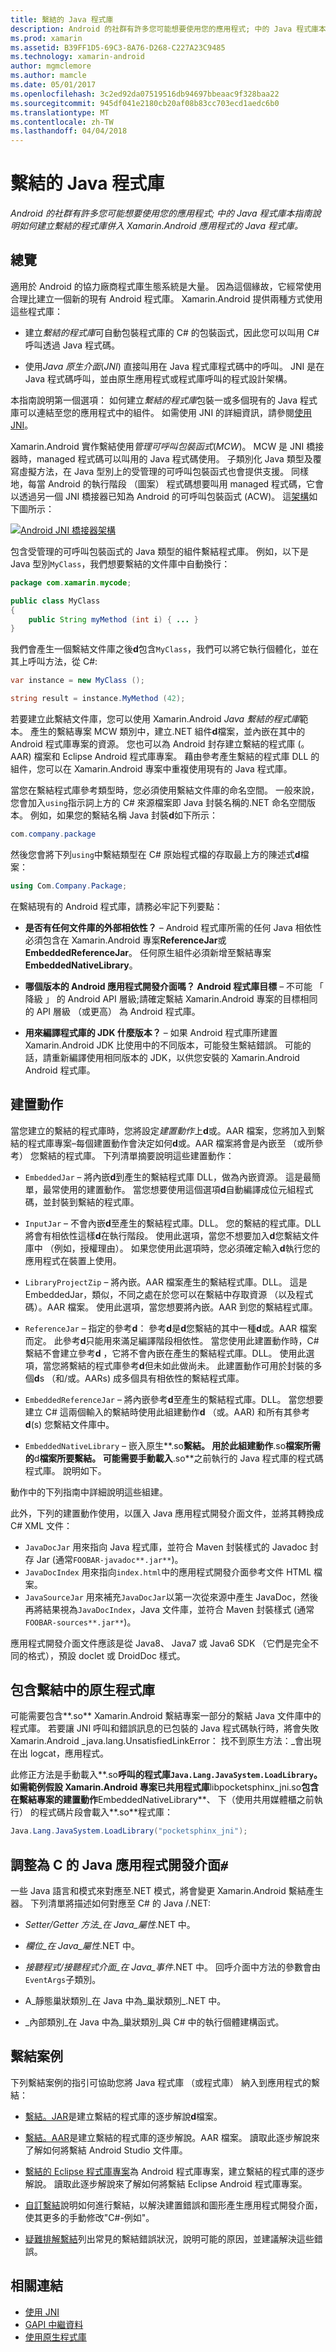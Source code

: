 ```yaml
---
title: 繫結的 Java 程式庫
description: Android 的社群有許多您可能想要使用您的應用程式; 中的 Java 程式庫本指南說明如何建立繫結的程式庫併入 Xamarin.Android 應用程式的 Java 程式庫。
ms.prod: xamarin
ms.assetid: B39FF1D5-69C3-8A76-D268-C227A23C9485
ms.technology: xamarin-android
author: mgmclemore
ms.author: mamcle
ms.date: 05/01/2017
ms.openlocfilehash: 3c2ed92da07519516db94697bbeaac9f328baa22
ms.sourcegitcommit: 945df041e2180cb20af08b83cc703ecd1aedc6b0
ms.translationtype: MT
ms.contentlocale: zh-TW
ms.lasthandoff: 04/04/2018
---
```

# <a name="binding-a-java-library"></a>繫結的 Java 程式庫

_Android 的社群有許多您可能想要使用您的應用程式; 中的 Java 程式庫本指南說明如何建立繫結的程式庫併入 Xamarin.Android 應用程式的 Java 程式庫。_

## <a name="overview"></a>總覽

適用於 Android 的協力廠商程式庫生態系統是大量。 因為這個緣故，它經常使用合理比建立一個新的現有 Android 程式庫。 Xamarin.Android 提供兩種方式使用這些程式庫：

-   建立*繫結的程式庫*可自動包裝程式庫的 C# 的包裝函式，因此您可以叫用 C# 呼叫透過 Java 程式碼。

-   使用*Java 原生介面*(*JNI*) 直接叫用在 Java 程式庫程式碼中的呼叫。 JNI 是在 Java 程式碼呼叫，並由原生應用程式或程式庫呼叫的程式設計架構。

本指南說明第一個選項： 如何建立*繫結的程式庫*包裝一或多個現有的 Java 程式庫可以連結至您的應用程式中的組件。 如需使用 JNI 的詳細資訊，請參閱[使用 JNI](~/android/platform/java-integration/working-with-jni.md)。

Xamarin.Android 實作繫結使用*管理可呼叫包裝函式*(*MCW*)。 MCW 是 JNI 橋接器時，managed 程式碼可以叫用的 Java 程式碼使用。 子類別化 Java 類型及覆寫虛擬方法，在 Java 型別上的受管理的可呼叫包裝函式也會提供支援。 同樣地，每當 Android 的執行階段 （圖案） 程式碼想要叫用 managed 程式碼，它會以透過另一個 JNI 橋接器已知為 Android 的可呼叫包裝函式 (ACW)。 這[架構](~/android/internals/architecture.md)如下圖所示：

[![Android JNI 橋接器架構](images/architecture.png)](images/architecture.png#lightbox)

包含受管理的可呼叫包裝函式的 Java 類型的組件繫結程式庫。 例如，以下是 Java 型別`MyClass`，我們想要繫結的文件庫中自動換行：

```java
package com.xamarin.mycode;

public class MyClass
{
    public String myMethod (int i) { ... }
}
```

我們會產生一個繫結文件庫之後**d**包含`MyClass`，我們可以將它執行個體化，並在其上呼叫方法，從 C#:

```csharp
var instance = new MyClass ();

string result = instance.MyMethod (42);
```

若要建立此繫結文件庫，您可以使用 Xamarin.Android *Java 繫結的程式庫*範本。 產生的繫結專案 MCW 類別中，建立.NET 組件**d**檔案，並內嵌在其中的 Android 程式庫專案的資源。 您也可以為 Android 封存建立繫結的程式庫 (。AAR) 檔案和 Eclipse Android 程式庫專案。 藉由參考產生繫結的程式庫 DLL 的組件，您可以在 Xamarin.Android 專案中重複使用現有的 Java 程式庫。

當您在繫結程式庫參考類型時，您必須使用繫結文件庫的命名空間。 一般來說，您會加入`using`指示詞上方的 C# 來源檔案即 Java 封裝名稱的.NET 命名空間版本。 例如，如果您的繫結名稱 Java 封裝**d**如下所示：

```csharp
com.company.package
```

然後您會將下列`using`中繫結類型在 C# 原始程式檔的存取最上方的陳述式**d**檔案：

```csharp
using Com.Company.Package;
```


在繫結現有的 Android 程式庫，請務必牢記下列要點：

* **是否有任何文件庫的外部相依性？** &ndash; Android 程式庫所需的任何 Java 相依性必須包含在 Xamarin.Android 專案**ReferenceJar**或**EmbeddedReferenceJar**。 任何原生組件必須新增至繫結專案**EmbeddedNativeLibrary**。  

* **哪個版本的 Android 應用程式開發介面嗎？ Android 程式庫目標** &ndash; 不可能 「 降級 」 的 Android API 層級;請確定繫結 Xamarin.Android 專案的目標相同的 API 層級 （或更高） 為 Android 程式庫。

* **用來編譯程式庫的 JDK 什麼版本？** &ndash; 如果 Android 程式庫所建置 Xamarin.Android JDK 比使用中的不同版本，可能發生繫結錯誤。 可能的話，請重新編譯使用相同版本的 JDK，以供您安裝的 Xamarin.Android Android 程式庫。


## <a name="build-actions"></a>建置動作

當您建立的繫結的程式庫時，您將設定*建置動作*上**d**或。AAR 檔案，您將加入到繫結的程式庫專案&ndash;每個建置動作會決定如何**d**或。AAR 檔案將會是內嵌至 （或所參考） 您繫結的程式庫。 下列清單摘要說明這些建置動作：

* `EmbeddedJar` &ndash; 將內嵌**d**到產生的繫結程式庫 DLL，做為內嵌資源。 這是最簡單，最常使用的建置動作。 當您想要使用這個選項**d**自動編譯成位元組程式碼，並封裝到繫結的程式庫。

* `InputJar` &ndash; 不會內嵌**d**至產生的繫結程式庫。DLL。 您的繫結的程式庫。DLL 將會有相依性這樣**d**在執行階段。 使用此選項，當您不想要加入**d**您繫結文件庫中 （例如，授權理由）。 如果您使用此選項時，您必須確定輸入**d**執行您的應用程式在裝置上使用。

* `LibraryProjectZip` &ndash; 將內嵌。AAR 檔案產生的繫結程式庫。DLL。 這是 EmbeddedJar，類似，不同之處在於您可以在繫結中存取資源 （以及程式碼）。AAR 檔案。 使用此選項，當您想要將內嵌。AAR 到您的繫結程式庫。

* `ReferenceJar` &ndash; 指定的參考**d**： 參考**d**是**d**您繫結的其中一種**d**或。AAR 檔案而定。 此參考**d**只能用來滿足編譯階段相依性。 當您使用此建置動作時，C# 繫結不會建立參考**d** ，它將不會內嵌在產生的繫結程式庫。DLL。 使用此選項，當您將繫結的程式庫參考**d**但未如此做尚未。 此建置動作可用於封裝的多個**d**s （和/或。AARs) 成多個具有相依性的繫結程式庫。

* `EmbeddedReferenceJar` &ndash; 將內嵌參考**d**至產生的繫結程式庫。DLL。 當您想要建立 C# 這兩個輸入的繫結時使用此組建動作**d** （或。AAR) 和所有其參考**d**(s) 您繫結文件庫中。

* `EmbeddedNativeLibrary` &ndash; 嵌入原生**.so**繫結。 用於此組建動作**.so**檔案所需的**d**檔案所要繫結。 可能需要手動載入**.so**之前執行的 Java 程式庫的程式碼程式庫。 說明如下。

動作中的下列指南中詳細說明這些組建。

此外，下列的建置動作使用，以匯入 Java 應用程式開發介面文件，並將其轉換成 C# XML 文件：

* `JavaDocJar` 用來指向 Java 程式庫，並符合 Maven 封裝樣式的 Javadoc 封存 Jar (通常`FOOBAR-javadoc**.jar**`)。
* `JavaDocIndex` 用來指向`index.html`中的應用程式開發介面參考文件 HTML 檔案。
* `JavaSourceJar` 用來補充`JavaDocJar`以第一次從來源中產生 JavaDoc，然後再將結果視為`JavaDocIndex`，Java 文件庫，並符合 Maven 封裝樣式 (通常`FOOBAR-sources**.jar**`)。

應用程式開發介面文件應該是從 Java8、 Java7 或 Java6 SDK （它們是完全不同的格式），預設 doclet 或 DroidDoc 樣式。

## <a name="including-a-native-library-in-a-binding"></a>包含繫結中的原生程式庫

可能需要包含**.so** Xamarin.Android 繫結專案一部分的繫結 Java 文件庫中的程式庫。 若要讓 JNI 呼叫和錯誤訊息的已包裝的 Java 程式碼執行時，將會失敗 Xamarin.Android _java.lang.UnsatisfiedLinkError： 找不到原生方法：_會出現在出 logcat，應用程式。

此修正方法是手動載入**.so**呼叫的程式庫`Java.Lang.JavaSystem.LoadLibrary`。 如需範例假設 Xamarin.Android 專案已共用程式庫**libpocketsphinx_jni.so**包含在繫結專案的建置動作**EmbeddedNativeLibrary**、 下（使用共用媒體櫃之前執行） 的程式碼片段會載入**.so**程式庫：

```csharp
Java.Lang.JavaSystem.LoadLibrary("pocketsphinx_jni");
```

## <a name="adapting-java-apis-to-ceparsl"></a>調整為 C 的 Java 應用程式開發介面&eparsl;

一些 Java 語言和模式來對應至.NET 模式，將會變更 Xamarin.Android 繫結產生器。 下列清單將描述如何對應至 C# 的 Java /.NET:

-   _Setter/Getter 方法_在 Java_屬性_.NET 中。

-   _欄位_在 Java_屬性_.NET 中。

-   _接聽程式/接聽程式介面_在 Java_事件_.NET 中。 回呼介面中方法的參數會由`EventArgs`子類別。

-   A_靜態巢狀類別_在 Java 中為_巢狀類別_.NET 中。

-   _內部類別_在 Java 中為_巢狀類別_與 C# 中的執行個體建構函式。



## <a name="binding-scenarios"></a>繫結案例

下列繫結案例的指引可協助您將 Java 程式庫 （或程式庫） 納入到應用程式的繫結：

-   [繫結。JAR](~/android/platform/binding-java-library/binding-a-jar.md)是建立繫結的程式庫的逐步解說**d**檔案。

-   [繫結。AAR](~/android/platform/binding-java-library/binding-an-aar.md)是建立繫結的程式庫的逐步解說。AAR 檔案。 讀取此逐步解說來了解如何將繫結 Android Studio 文件庫。

-   [繫結的 Eclipse 程式庫專案](~/android/platform/binding-java-library/binding-a-library-project.md)為 Android 程式庫專案，建立繫結的程式庫的逐步解說。 讀取此逐步解說來了解如何將繫結 Eclipse Android 程式庫專案。

-   [自訂繫結](~/android/platform/binding-java-library/customizing-bindings/index.md)說明如何進行繫結，以解決建置錯誤和圖形產生應用程式開發介面，使其更多的手動修改"C#-例如"。

-   [疑難排解繫結](~/android/platform/binding-java-library/troubleshooting-bindings.md)列出常見的繫結錯誤狀況，說明可能的原因，並建議解決這些錯誤。


## <a name="related-links"></a>相關連結

- [使用 JNI](~/android/platform/java-integration/working-with-jni.md)
- [GAPI 中繼資料](http://www.mono-project.com/docs/gui/gtksharp/gapi/#metadata)
- [使用原生程式庫](~/android/platform/native-libraries.md)
